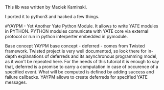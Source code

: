 This lib was written by Maciek Kaminski.

I ported it to python3 and hacked a few things.

#YAYPM - Yet Another Yate Python Module. 
It allows to write YATE modules in PYTHON. PYTHON modules comunicate with YATE core via external protocol or run in python interperter embedded in pymodule.

Base concept
YAYPM base concept - deferred - comes from Twisted framework. Twisted project is very well documented, so look there for in-depth explanations of deferreds and its asynchronous programming model, as it won't be repeated here.
For the needs of this tutorial it is enough to say that, deferred is a promise to carry a computation in case of occurence of a specified event. What will be computed is defined by adding success and failure callbacks.
YAYPM allows to create deferreds for specified YATE messages.